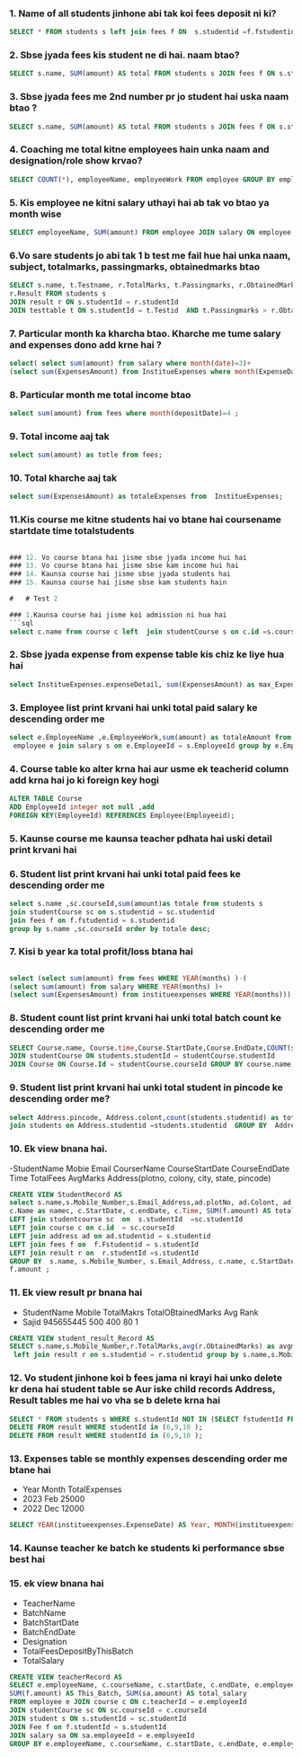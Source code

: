 ### 1. Name of all students jinhone abi tak koi fees deposit ni ki?

```sql
SELECT * FROM students s left join fees f ON  s.studentid =f.fstudentid where fstudentid is null;
```
### 2. Sbse jyada fees kis student ne di hai. naam btao?
```sql
SELECT s.name, SUM(amount) AS total FROM students s JOIN fees f ON s.studentid IN (f.fstudentid) GROUP BY s.name ORDER BY total DESC LIMIT 1;;

```
### 3. Sbse jyada fees me 2nd number pr jo student hai uska naam btao ?
```sql
SELECT s.name, SUM(amount) AS total FROM students s JOIN fees f ON s.studentid IN (f.fstudentid)  GROUP BY s.name ORDER BY total DESC LIMIT 2;
```
### 4. Coaching me total kitne employees hain unka naam and designation/role show krvao?
```sql
SELECT COUNT(*), employeeName, employeeWork FROM employee GROUP BY employeeName, employeeWork;
```
### 5. Kis employee ne kitni salary uthayi hai ab tak vo btao ya month wise
```sql
SELECT employeeName, SUM(amount) FROM employee JOIN salary ON employee.employeeId = salary.employeeId GROUP BY employeeName;
```
### 6.Vo sare students jo abi tak 1 b test me fail hue hai unka naam, subject, totalmarks, passingmarks, obtainedmarks btao  
```sql
SELECT s.name, t.Testname, r.TotalMarks, t.Passingmarks, r.ObtainedMarks, 
r.Result FROM students s
JOIN result r ON s.studentId = r.studentId  
JOIN testtable t ON s.studentId = t.Testid  AND t.Passingmarks > r.ObtainedMarks;
```


### 7. Particular month ka kharcha btao. Kharche me tume salary and expenses dono add krne hai ?

```sql
select( select sum(amount) from salary where month(date)=3)+
(select sum(ExpensesAmount) from InstitueExpenses where month(ExpenseDate)=4)as total_amount;
```

### 8. Particular month me total income btao 
```sql
select sum(amount) from fees where month(depositDate)=4 ;
```

### 9. Total income aaj tak 
```sql
select sum(amount) as totle from fees;
```
### 10. Total kharche aaj tak 
```sql
select sum(ExpensesAmount) as totaleExpenses from  InstitueExpenses;
```
### 11.Kis course me kitne students hai vo btane hai coursename startdate time totalstudents
```sql

### 12. Vo course btana hai jisme sbse jyada income hui hai 
### 13. Vo course btana hai jisme sbse kam income hui hai 
### 14. Kaunsa course hai jisme sbse jyada students hai 
### 15. Kaunsa course hai jisme sbse kam students hain

#   # Test 2

### 1.Kaunsa course hai jisme koi admission ni hua hai
```sql
select c.name from course c left  join studentCourse s on c.id =s.courseId  where s.courseId  is null  group by c.name ;
```

### 2. Sbse jyada expense from expense table kis chiz ke liye hua hai 
```sql
select InstitueExpenses.expenseDetail, sum(ExpensesAmount) as max_Expenses from InstitueExpenses GROUP BY InstitueExpenses.expenseDetail ORDER BY max_Expenses DESC LIMIT 1;
```


### 3. Employee list print krvani hai unki total paid salary ke descending order me
```sql
select e.EmployeeName ,e.EmployeeWork,sum(amount) as totaleAmount from
 employee e join salary s on e.EmployeeId = s.EmployeeId group by e.EmployeeName ,e.EmployeeWork order by totaleAmount desc;

 ```
### 4. Course table ko alter krna hai aur usme ek teacherid column add krna hai jo ki foreign key hogi 
``` sql
ALTER TABLE Course
ADD EmployeeId integer not null ,add
FOREIGN KEY(EmployeeId) REFERENCES Employee(Employeeid);
```

### 5. Kaunse course me kaunsa teacher pdhata hai uski detail print krvani hai 


 ### 6. Student list print krvani hai unki total paid fees ke descending order me

```sql
select s.name ,sc.courseId,sum(amount)as totale from students s 
join studentCourse sc on s.studentid = sc.studentid 
join fees f on f.fstudentid = s.studentid
group by s.name ,sc.courseId order by totale desc;
```


### 7. Kisi b year ka total profit/loss btana hai
```sql

select (select sum(amount) from fees WHERE YEAR(months) )-(
(select sum(amount) from salary WHERE YEAR(months) )+
(select sum(ExpensesAmount) from institueexpenses WHERE YEAR(months))) as total_amount ;
```

### 8. Student count list print krvani hai unki total batch count ke descending order me

```sql
SELECT Course.name, Course.time,Course.StartDate,Course.EndDate,COUNT(students.studentId) AS total_student FROM students 
JOIN studentCourse ON students.studentId = studentCourse.studentId 
JOIN Course ON Course.Id = studentCourse.courseId GROUP BY course.name,Course.time,Course.StartDate,Course.EndDate ORDER BY total_student DESC ;
```

### 9. Student list print krvani hai unki total student in pincode ke descending order me?
```sql
select Address.pincode, Address.colont,count(students.studentid) as totale from Address 
join students on Address.studentid =students.studentid  GROUP BY  Address.pincode, Address.colont order by totale desc;
```

### 10. Ek view bnana hai.
-StudentName Mobie Email CourserName CourseStartDate CourseEndDate Time TotalFees AvgMarks Address(plotno, colony, city, state, pincode)


```sql
CREATE VIEW StudentRecord AS
select s.name,s.Mobile_Number,s.Email_Address,ad.plotNo, ad.Colont, ad.city, ad.state, ad.pincode,
c.Name as namec, c.StartDate, c.endDate, c.Time, SUM(f.amount) AS totalFee, AVG(r.obtainedMarks) AS AvgMarks from students s 
LEFT join studentcourse sc  on  s.studentId  =sc.studentId 
LEFT join course c on c.id  = sc.courseId 
LEFT join address ad on ad.studentid = s.studentid
LEFT join fees f on  f.Fstudentid = s.studentId 
LEFT join result r on  r.studentId =s.studentId
GROUP BY  s.name, s.Mobile_Number, s.Email_Address, c.name, c.StartDate, c.endDate, c.time, ad.plotNo, ad.Colont, ad.city, ad.state, ad.pincode,
f.amount ;
```
### 11. Ek view result pr bnana hai 
- StudentName Mobile TotalMakrs TotalOBtainedMarks Avg Rank
- Sajid 945655445 500 400 80 1
```sql
CREATE VIEW student_result_Record AS
SELECT s.name,s.Mobile_Number,r.TotalMarks,avg(r.ObtainedMarks) as avgmark from students s
 left join result r on s.studentid = r.studentid group by s.name,s.Mobile_Number,r.TotalMarks, r.ObtainedMarks  ORDER BY avgmark DESC;
```
### 12. Vo student jinhone koi b fees jama ni krayi hai unko delete kr dena hai student table se Aur iske child records Address, Result tables me hai vo vha se b delete krna hai 
```sql
SELECT * FROM students s WHERE s.studentId NOT IN (SELECT fstudentId FROM Fees);
DELETE FROM result WHERE studentId in (6,9,10 );
DELETE FROM result WHERE studentId in (6,9,10 );
```
### 13. Expenses table se monthly expenses descending order me btane hai 
- Year Month TotalExpenses
- 2023 Feb 25000
- 2022 Dec 12000
```SQL
SELECT YEAR(institueexpenses.ExpenseDate) AS Year, MONTH(institueexpenses.ExpenseDate) AS month, SUM(ExpensesAmount) AS total_expense from institueexpenses GROUP BY Year,Month;
```
### 14. Kaunse teacher ke batch ke students ki performance sbse best hai 

### 15. ek view bnana hai
- TeacherName 
- BatchName
- BatchStartDate 
- BatchEndDate 
- Designation 
- TotalFeesDepositByThisBatch  
- TotalSalary
```SQL
CREATE VIEW teacherRecord AS
SELECT e.employeeName, c.courseName, c.startDate, c.endDate, e.employeeWork, 
SUM(f.amount) AS This_Batch, SUM(sa.amount) AS total_salary 
FROM employee e JOIN course c ON c.teacherId = e.employeeId
JOIN studentCourse sc ON sc.courseId = c.courseId
JOIN student s ON s.studentId = sc.studentId  
JOIN Fee f on f.studentId = s.studentId
JOIN salary sa ON sa.employeeId = e.employeeId
GROUP BY e.employeeName, c.courseName, c.startDate, c.endDate, e.employeeWork;
```

